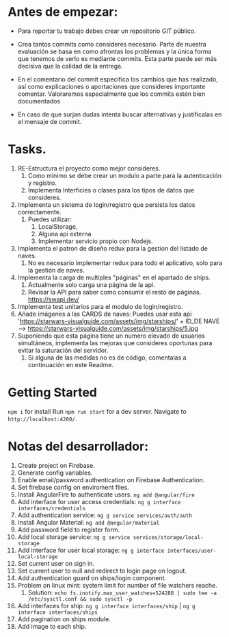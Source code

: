 # Antes de empezar:
- Para reportar tu trabajo debes crear un repositorio GIT público.

- Crea tantos commits como consideres necesario. Parte de nuestra evaluación se basa en como afrontas los problemas y la única forma que tenemos de verlo es mediante commits. Esta parte puede ser más decisiva que la calidad de la entrega.
- En el comentario del commit especifica los cambios que has realizado, así como explicaciones o aportaciones que consideres importante comentar. Valoraremos especialmente que los commits estén bien documentados
- En caso de que surjan dudas intenta buscar alternativas y justifícalas en el mensaje de commit.

# Tasks.

1.  RE-Estructura el proyecto como mejor consideres. 
    1.  Como mínimo se debe crear un modulo a parte para la autenticación y registro.
    2.  Implementa Interficies  o clases  para los tipos de datos que consideres.
2. Implementa un sistema de login/registro que persista los datos correctamente.
   1. Puedes utilizar:
      1. LocalStorage, 
      2. Alguna api externa
      3. Implementar servicio propio con Nodejs.
3. Implementa el patron de diseño redux para la gestion del listado de naves.
   1. No es necesario implementar redux para todo el aplicativo, solo para la gestión de naves.
4.  Implementa la carga de multiples "páginas" en el apartado de ships.
    1.   Actualmente solo carga una página de la api.
    2.   Revisar la API para saber como consumir el resto de páginas. https://swapi.dev/
5.  Implementa test unitarios para el modulo de login/registro.
6.  Añade imágenes a las CARDS de naves: Puedes usar esta api  'https://starwars-visualguide.com/assets/img/starships/' + ID_DE NAVE -->  https://starwars-visualguide.com/assets/img/starships/5.jpg
7.  Suponiendo que esta página tiene un numero elevado de usuarios simultáneos, implementa las mejoras que consideres oportunas para evitar la saturación del servidor.
    1.  Si alguna de las medidas no es de código, comentalas a continuación en este Readme.


# Getting Started 

`npm i`  for install
Run `npm run start` for a dev server. 
Navigate to `http://localhost:4200/`.


# Notas del desarrollador:

1. Create project on Firebase.
2. Generate config variables.
3. Enable email/password authentication on Firebase Authentication.
4. Set firebase config on enviroment files.
5. Install AngularFire to authenticate users: `ng add @angular/fire`
6. Add interface for user access credentials: `ng g interface interfaces/credentials`
7. Add authentication service: `ng g service services/auth/auth`
8. Install Angular Material: `ng add @angular/material`
9. Add password field to register form.
10. Add local storage service: `ng g service services/storage/local-storage`
11. Add interface for user local storage: `ng g interface interfaces/user-local-storage`
12. Set current user on sign in.
13. Set current user to null and redirect to login page on logout.
14. Add authentication guard on ships/login component.
15. Problem on linux mint: system limit for number of file watchers reache.
    1. Solution: `echo fs.inotify.max_user_watches=524288 | sudo tee -a /etc/sysctl.conf && sudo sysctl -p`
16. Add interfaces for ship: `ng g interface interfaces/ship` | `ng g interface interfaces/ships`
17. Add pagination on ships module.
18. Add image to each ship.

